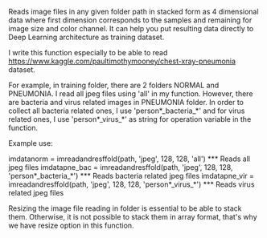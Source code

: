 Reads image files in any given folder path in stacked form as 4 dimensional data where first dimension corresponds to the samples and remaining for image size and color channel. It can help you put resulting data directly to Deep Learning architecture as training dataset.

I write this function especially to be able to read https://www.kaggle.com/paultimothymooney/chest-xray-pneumonia dataset. 

For example, in training folder, there are 2 folders NORMAL and PNEUMONIA. I read all jpeg files using 'all' in my function. However, there are bacteria and virus related images in PNEUMONIA folder. In order to collect all bacteria related ones, I use 'person\*\_bacteria\_\*' and for virus related ones, I use 'person\*\_virus\_\*' as string for operation variable in the function. 

Example use:

imdatanorm = imreadandresffold(path, 'jpeg', 128, 128, 'all') *** Reads all jpeg files
imdatapne_bac = imreadandresffold(path, 'jpeg', 128, 128, 'person\*\_bacteria\_\*') *** Reads bacteria related jpeg files
imdatapne_vir = imreadandresffold(path, 'jpeg', 128, 128, 'person\*\_virus\_\*') *** Reads virus related jpeg files

Resizing the image file reading in folder is essential to be able to stack them. Otherwise, it is not possible to stack them in array format, that's why we have resize option in this function.
